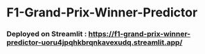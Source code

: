 # F1-Grand-Prix-Winner-Predictor

### Deployed on Streamlit : https://f1-grand-prix-winner-predictor-uoru4jpqhkbrqnkavexudq.streamlit.app/
